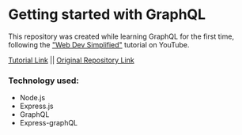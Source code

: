 # Getting started with GraphQL
This repository was created while learning GraphQL for the first time, following the ["Web Dev Simplified"](https://www.youtube.com/channel/UCFbNIlppjAuEX4znoulh0Cw) tutorial on YouTube.

[Tutorial Link](https://www.youtube.com/watch?v=ZQL7tL2S0oQ) || [Original Repository Link](https://github.com/WebDevSimplified/Learn-GraphQL)


### Technology used:
* Node.js
* Express.js
* GraphQL
* Express-graphQL

